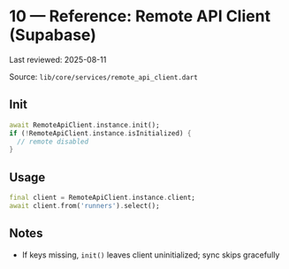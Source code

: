 # 10 — Reference: Remote API Client (Supabase)

Last reviewed: 2025-08-11

Source: `lib/core/services/remote_api_client.dart`

## Init

```dart
await RemoteApiClient.instance.init();
if (!RemoteApiClient.instance.isInitialized) {
  // remote disabled
}
```

## Usage

```dart
final client = RemoteApiClient.instance.client;
await client.from('runners').select();
```

## Notes

- If keys missing, `init()` leaves client uninitialized; sync skips gracefully
